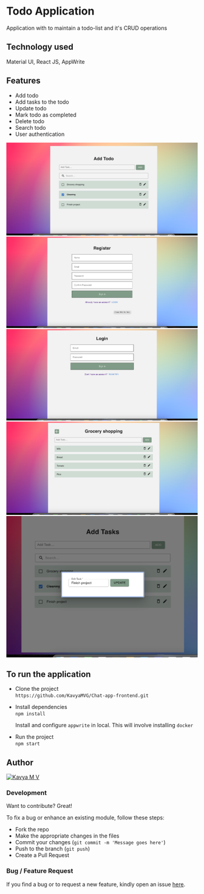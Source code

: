 # Todo Application

Application with to maintain a todo-list and it's CRUD operations

## Technology used

Material UI, React JS, AppWrite

## Features

- Add todo
- Add tasks to the todo
- Update todo
- Mark todo as completed
- Delete todo
- Search todo
- User authentication

![Create todo page](./assets/home.png)
![Register-page](./assets/register.png)
![Login-page](./assets/login.png)
![tasks](./assets/sub-todo.png)
![Update](./assets/updateTodo.png)

## To run the application

- Clone the project <br>
  `https://github.com/KavyaMVG/Chat-app-frontend.git`

- Install dependencies <br>
  `npm install` <br>

  Install and configure `appwrite` in local. This will involve installing `docker`

- Run the project <br>
  `npm start`

## Author

<a href="https://github.com/kavyamvg"> <img src="https://github.com/kavyamvg.png" alt="Kavya M V" style="width:50px;"/></a>

### Development

Want to contribute? Great!

To fix a bug or enhance an existing module, follow these steps:

- Fork the repo
- Make the appropriate changes in the files
- Commit your changes (`git commit -m 'Message goes here'`)
- Push to the branch (`git push`)
- Create a Pull Request

### Bug / Feature Request

If you find a bug or to request a new feature, kindly open an issue [here](https://github.com/KavyaMVG/Chat-app-frontend/issues/new).
